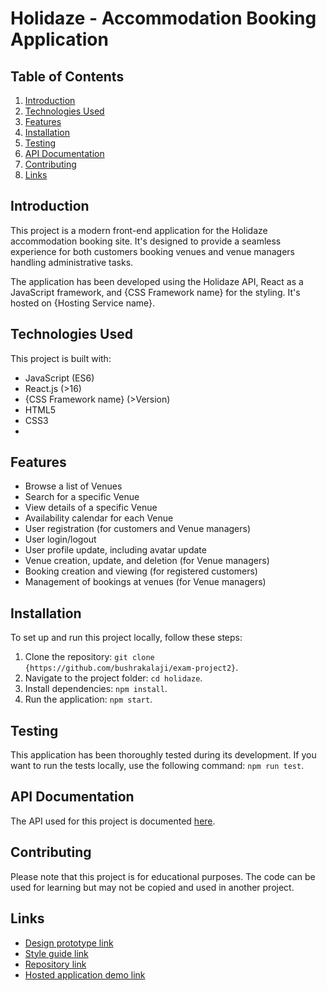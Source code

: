 # Holidaze -  Accommodation Booking Application

## Table of Contents

1. [Introduction](#introduction)
2. [Technologies Used](#technologies-used)
3. [Features](#features)
4. [Installation](#installation)
5. [Testing](#testing)
6. [API Documentation](#api-documentation)
7. [Contributing](#contributing)
8. [Links](#links)

## Introduction

This project is a modern front-end application for the Holidaze accommodation booking site. It's designed to provide a seamless experience for both customers booking venues and venue managers handling administrative tasks.

The application has been developed using the Holidaze API, React as a JavaScript framework, and {CSS Framework name} for the styling. It's hosted on {Hosting Service name}.

## Technologies Used
This project is built with:

- JavaScript (ES6)
- React.js (>16)
- {CSS Framework name} (>Version)
- HTML5
- CSS3
- 
## Features

- Browse a list of Venues
- Search for a specific Venue
- View details of a specific Venue
- Availability calendar for each Venue
- User registration (for customers and Venue managers)
- User login/logout
- User profile update, including avatar update
- Venue creation, update, and deletion (for Venue managers)
- Booking creation and viewing (for registered customers)
- Management of bookings at venues (for Venue managers)

## Installation

To set up and run this project locally, follow these steps:

1. Clone the repository: `git clone {https://github.com/bushrakalaji/exam-project2}`.
2. Navigate to the project folder: `cd holidaze`.
3. Install dependencies: `npm install`.
4. Run the application: `npm start`.

## Testing

This application has been thoroughly tested during its development. If you want to run the tests locally, use the following command: `npm run test`.


## API Documentation

The API used for this project is documented [here](https://docs.noroff.dev/holidaze/venues).


## Contributing
Please note that this project is for educational purposes. The code can be used for learning but may not be copied and used in another project.

## Links

- [Design prototype link](https://xd.adobe.com/view/cf6e0aec-e4fa-4dfb-b85f-992a7df74cee-9a3d/)
- [Style guide link](https://xd.adobe.com/view/cf6e0aec-e4fa-4dfb-b85f-992a7df74cee-9a3d/)
- [Repository link](https://github.com/bushrakalaji/exam-project2)
- [Hosted application demo link](https://holidazea.netlify.app/)
